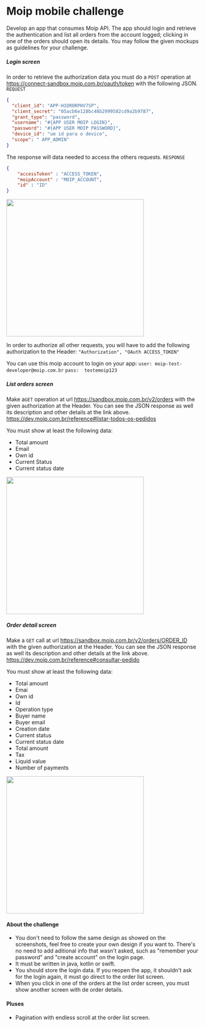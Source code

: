 # Moip mobile challenge

Develop an app that consumes Moip API. The app should login and retrieve the authentication and list all orders from the account logged; clicking in one of the orders should open its details. You may follow the given mockups as guidelines for your challenge.

##### Login screen
In order to retrieve the authorization data you must do a `POST` operation at https://connect-sandbox.moip.com.br/oauth/token with the following JSON.
`REQUEST`
```json
{
  "client_id": "APP-H1DR0RPHV7SP",
  "client_secret": "05acb6e128bc48b2999582cd9a2b9787",
  "grant_type": "password",
  "username": "#{APP USER MOIP LOGIN}",
  "password": "#{APP USER MOIP PASSWORD}",
  "device_id": "um id para o device",
  "scope": " APP_ADMIN"
}
```
The response will data needed to access the others requests. 
`RESPONSE`
```json
{
    "accessToken" : "ACCESS_TOKEN",
    "moipAccount" : "MOIP_ACCOUNT",
    "id" : "ID"
} 
```

<img src="https://github.com/moip/challenge/blob/master/mobile/login.png" width="360">

In order to authorize all other requests, you will have to add the following authorization to the Header:
`"Authorization", "OAuth ACCESS_TOKEN"`

You can use this moip account to login on your app: `user: moip-test-developer@moip.com.br` `pass:  testemoip123`

##### List orders screen
Make a`GET` operation at url https://sandbox.moip.com.br/v2/orders with the given authorization at the Header. You can see the JSON response as well its description and other details at the link above. 
https://dev.moip.com.br/reference#listar-todos-os-pedidos 

You must show at least the following data:
* Total amount
* Email
* Own id
* Current Status
* Current status date


<img src="https://github.com/moip/challenge/blob/master/mobile/order%20list.png" width="360">

##### Order detail screen
Make a `GET` call at url https://sandbox.moip.com.br/v2/orders/ORDER_ID with the given authorization at the Header. You can see the JSON response as well its description and other details at the link above. 
https://dev.moip.com.br/reference#consultar-pedido

You must show at least the following data:
* Total amount
* Emai
* Own id
* Id
* Operation type
* Buyer name
* Buyer email
* Creation date
* Current status
* Current status date
* Total amount
* Tax
* Liquid value
* Number of payments

<img src="https://github.com/moip/challenge/blob/master/mobile/order%20detail.png" width="360">

#### About the challenge
* You don't need to follow the same design as showed on the screenshots, feel free to create your own design if you want to. There's no need to add aditional info that wasn't asked, such as "remember your password" and "create account" on the login page.
* It must be written in java, kotlin or swift.
* You should store the login data. If you reopen the app, it shouldn't ask for the login again, it must go direct to the order list screen.
* When you click in one of the orders at the list order screen, you must show another screen with de order details.

#### Pluses
* Pagination with endless scroll at the order list screen.
